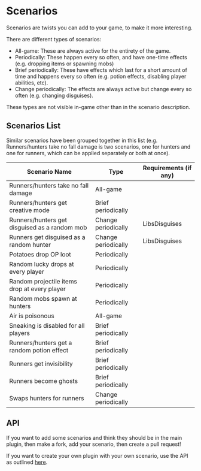 # Scenarios

Scenarios are twists you can add to your game, to make it more interesting.

There are different types of scenarios:

* All-game: These are always active for the entirety of the game.
* Periodically: These happen every so often, and have one-time effects (e.g. dropping items or spawning mobs)
* Brief periodically: These have effects which last for a short amount of time and happens every so often (e.g. potion effects, disabling player abilities, etc).
* Change periodically: The effects are always active but change every so often (e.g. changing disguises).

These types are not visible in-game other than in the scenario description.

## Scenarios List

Similar scenarios have been grouped together in this list (e.g. Runners/hunters take no fall damage is two scenarios, one for hunters and one for runners, which can be applied separately or both at once).

| Scenario Name                                 | Type                | Requirements (if any) |
| --------------------------------------------- | ------------------- | --------------------- |
| Runners/hunters take no fall damage           | All-game            |                       |
| Runners/hunters get creative mode             | Brief periodically  |                       |
| Runners/hunters get disguised as a random mob | Change periodically | LibsDisguises         |
| Runners get disguised as a random hunter      | Change periodically | LibsDisguises         |
| Potatoes drop OP loot                         | Periodically        |                       |
| Random lucky drops at every player            | Periodically        |                       |
| Random projectile items drop at every player  | Periodically        |                       |
| Random mobs spawn at hunters                  | Periodically        |                       |
| Air is poisonous                              | All-game            |                       |
| Sneaking is disabled for all players          | Brief periodically  |                       |
| Runners/hunters get a random potion effect    | Brief periodically  |                       |
| Runners get invisibility                      | Brief periodically  |                       |
| Runners become ghosts                         | Brief periodically  |                       |
| Swaps hunters for runners                     | Change periodically |                       |

## API

If you want to add some scenarios and think they should be in the main plugin, then make a fork, add your scenario, then create a pull request!

If you want to create your own plugin with your own scenario, use the API as outlined [here](../developers/api.md#scenarios).
